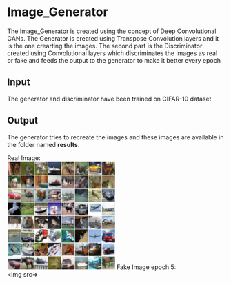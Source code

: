 # Image_Generator
The Image_Generator is created using the concept of Deep Convolutional GANs. The Generator is created using Transpose Convolution layers and it is the one crearting the images. The second part is the Discriminator created using Convolutional layers which discriminates the images as real or fake and feeds the output to the generator to make it better every epoch
## Input
The generator and discriminator have been trained on CIFAR-10 dataset

## Output
The generator tries to recreate the images and these images are available in the folder named <strong>results</strong>.

Real Image:
<br>
<img src="https://github.com/adupatil/Image_Generator/blob/main/results/real_sample.png" height=250 width=250>
Fake Image epoch 5:
<br>
<img src=>
